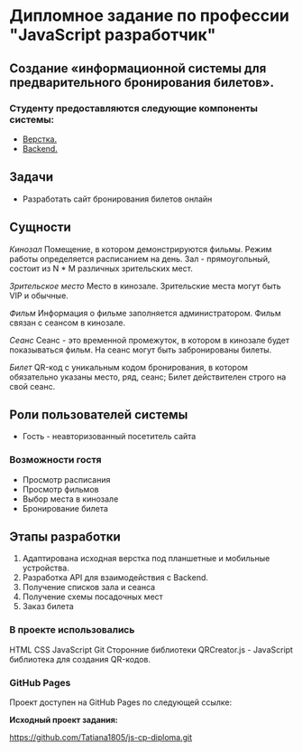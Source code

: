 # Дипломное задание по профессии "JavaScript разработчик"

## Создание «информационной системы для  предварительного бронирования билетов».

### Студенту предоставляются следующие компоненты системы:

- [Верстка.](./sources/layout.zip)
- [Backend.](./md/backend.md)

## Задачи

-   Разработать сайт бронирования билетов онлайн

## Сущности

_Кинозал_  Помещение, в котором демонстрируются фильмы. Режим работы определяется расписанием на день. Зал - прямоугольный, состоит из N * M различных зрительских мест.

_Зрительское место_  Место в кинозале. Зрительские места могут быть VIP и обычные.

_Фильм_  Информация о фильме заполняется администратором. Фильм связан с сеансом в кинозале.

_Сеанс_  Сеанс - это временной промежуток, в котором в кинозале будет показываться фильм. На сеанс могут быть забронированы билеты.

_Билет_  QR-код c уникальным кодом бронирования, в котором обязательно указаны место, ряд, сеанс; Билет действителен строго на свой сеанс.

## Роли пользователей системы

-   Гость - неавторизованный посетитель сайта

### Возможности гостя

-   Просмотр расписания
-   Просмотр фильмов
-   Выбор места в кинозале
-   Бронирование билета

## Этапы разработки

1.  Адаптирована  исходная верстка под планшетные и мобильные устройства.
2.  Разработка API для взаимодействия с Backend.
3.  Получение списков зала и сеанса
4.  Получение схемы посадочных мест
5.  Заказ билета

### В проекте использовались

HTML
CSS
JavaScript
Git
Сторонние библиотеки
QRCreator.js - JavaScript библиотека для создания QR-кодов.

### GitHub Pages
Проект доступен на GitHub Pages по следующей ссылке:


**Исходный проект задания:**

https://github.com/Tatiana1805/js-cp-diploma.git